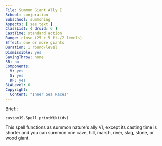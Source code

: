 ```yaml
---
File: Summon Giant Ally I
School: conjuration
Subschool: summoning
Aspects: [ see text ]
ClassList: { druid: 6 }
CastTime: standard action
Range: close (25 + 5 ft./2 levels)
Effect: one or more giants
Duration: 1 round/level
Dismissible: yes
SavingThrow: none
SR: no
Components:
  V: yes
  S: yes
  DF: yes
SLALevel: 6
Copyright:
  Content: "Inner Sea Races"
---
```

Brief:: 

```dataviewjs
customJS.Spell.printWiki(dv)
```

This spell functions as summon nature's ally VI, except its casting time is shorter and you can summon one cave, hill, marsh, river, slag, stone, or wood giant.
